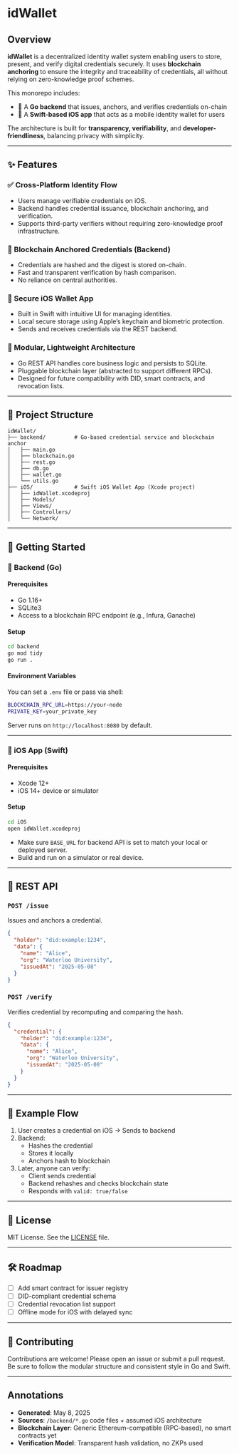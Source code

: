 # idWallet

## Overview

**idWallet** is a decentralized identity wallet system enabling users to store, present, and verify digital credentials securely. It uses **blockchain anchoring** to ensure the integrity and traceability of credentials, all without relying on zero-knowledge proof schemes.

This monorepo includes:

- 🧠 A **Go backend** that issues, anchors, and verifies credentials on-chain
- 📱 A **Swift-based iOS app** that acts as a mobile identity wallet for users

The architecture is built for **transparency, verifiability**, and **developer-friendliness**, balancing privacy with simplicity.

---

## ✨ Features

### ✅ Cross-Platform Identity Flow

- Users manage verifiable credentials on iOS.
- Backend handles credential issuance, blockchain anchoring, and verification.
- Supports third-party verifiers without requiring zero-knowledge proof infrastructure.

### 🔐 Blockchain Anchored Credentials (Backend)
- Credentials are hashed and the digest is stored on-chain.
- Fast and transparent verification by hash comparison.
- No reliance on central authorities.

### 📱 Secure iOS Wallet App
- Built in Swift with intuitive UI for managing identities.
- Local secure storage using Apple’s keychain and biometric protection.
- Sends and receives credentials via the REST backend.

### 🧩 Modular, Lightweight Architecture
- Go REST API handles core business logic and persists to SQLite.
- Pluggable blockchain layer (abstracted to support different RPCs).
- Designed for future compatibility with DID, smart contracts, and revocation lists.

---

## 📁 Project Structure

```
idWallet/
├── backend/         # Go-based credential service and blockchain anchor
│   ├── main.go
│   ├── blockchain.go
│   ├── rest.go
│   ├── db.go
│   ├── wallet.go
│   └── utils.go
├── iOS/             # Swift iOS Wallet App (Xcode project)
│   ├── idWallet.xcodeproj
│   ├── Models/
│   ├── Views/
│   ├── Controllers/
│   └── Network/
```

---

## 🚀 Getting Started

### 🧠 Backend (Go)

#### Prerequisites

- Go 1.16+
- SQLite3
- Access to a blockchain RPC endpoint (e.g., Infura, Ganache)

#### Setup

```bash
cd backend
go mod tidy
go run .
```

#### Environment Variables

You can set a `.env` file or pass via shell:

```bash
BLOCKCHAIN_RPC_URL=https://your-node
PRIVATE_KEY=your_private_key
```

Server runs on `http://localhost:8080` by default.

---

### 📱 iOS App (Swift)

#### Prerequisites

- Xcode 12+
- iOS 14+ device or simulator

#### Setup

```bash
cd iOS
open idWallet.xcodeproj
```

- Make sure `BASE_URL` for backend API is set to match your local or deployed server.
- Build and run on a simulator or real device.

---

## 🔌 REST API

### `POST /issue`

Issues and anchors a credential.

```json
{
  "holder": "did:example:1234",
  "data": {
    "name": "Alice",
    "org": "Waterloo University",
    "issuedAt": "2025-05-08"
  }
}
```

### `POST /verify`

Verifies credential by recomputing and comparing the hash.

```json
{
  "credential": {
    "holder": "did:example:1234",
    "data": {
      "name": "Alice",
      "org": "Waterloo University",
      "issuedAt": "2025-05-08"
    }
  }
}
```

---

## 🧪 Example Flow

1. User creates a credential on iOS → Sends to backend
2. Backend:
   - Hashes the credential
   - Stores it locally
   - Anchors hash to blockchain
3. Later, anyone can verify:
   - Client sends credential
   - Backend rehashes and checks blockchain state
   - Responds with `valid: true/false`

---

## 📜 License

MIT License. See the [LICENSE](LICENSE) file.

---

## 🛠️ Roadmap

- [ ] Add smart contract for issuer registry
- [ ] DID-compliant credential schema
- [ ] Credential revocation list support
- [ ] Offline mode for iOS with delayed sync

---

## 🤝 Contributing

Contributions are welcome! Please open an issue or submit a pull request. Be sure to follow the modular structure and consistent style in Go and Swift.

---

## Annotations

- **Generated**: May 8, 2025
- **Sources**: `/backend/*.go` code files + assumed iOS architecture
- **Blockchain Layer**: Generic Ethereum-compatible (RPC-based), no smart contracts yet
- **Verification Model**: Transparent hash validation, no ZKPs used
